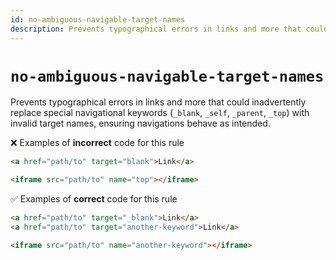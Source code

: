 ```yaml
---
id: no-ambiguous-navigable-target-names
description: Prevents typographical errors in links and more that could inadvertently replace special navigational keywords (`_blank`, `_self`, `_parent`, `_top`) with invalid target names, ensuring navigations behave as intended.
---
```


# `no-ambiguous-navigable-target-names`

Prevents typographical errors in links and more that could inadvertently replace special navigational keywords (`_blank`, `_self`, `_parent`, `_top`) with invalid target names, ensuring navigations behave as intended.

<!-- prettier-ignore-end -->

❌ Examples of **incorrect** code for this rule

```html
<a href="path/to" target="blank">Link</a>

<iframe src="path/to" name="top"></iframe>
```

✅ Examples of **correct** code for this rule

```html
<a href="path/to" target="_blank">Link</a>
<a href="path/to" target="another-keyword">Link</a>

<iframe src="path/to" name="another-keyword"></iframe>
```
